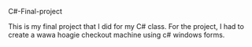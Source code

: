 C#-Final-project

This is my final project that I did for my C# class. For the project, I had to create a wawa hoagie checkout machine using c# windows forms. 

